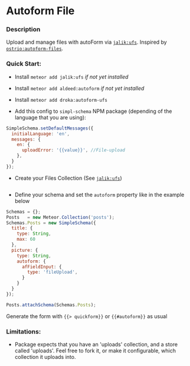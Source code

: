 Autoform File
=============

### Description
Upload and manage files with autoForm via [`jalik:ufs`](https://github.com/jalik/jalik-ufs/).
Inspired by [`ostrio:autoform-files`](https://github.com/VeliovGroup/meteor-autoform-file/).

### Quick Start:

 - Install `meteor add jalik:ufs` *if not yet installed*
 - Install `meteor add aldeed:autoform` *if not yet installed*
 - Install `meteor add droka:autoform-ufs`

 - Add this config to `simpl-schema` NPM package (depending of the language that you are using):
```javascript
SimpleSchema.setDefaultMessages({
  initialLanguage: 'en',
  messages: {
    en: {
      uploadError: '{{value}}', //File-upload
    },
  }
});
```
 - Create your Files Collection (See [`jalik:ufs`](https://github.com/jalik/jalik-ufs/))
```javascript
```

 - Define your schema and set the `autoform` property like in the example below
```javascript
Schemas = {};
Posts   = new Meteor.Collection('posts');
Schemas.Posts = new SimpleSchema({
  title: {
    type: String,
    max: 60
  },
  picture: {
    type: String,
    autoform: {
      afFieldInput: {
        type: 'fileUpload',
      }
    }
  }
});

Posts.attachSchema(Schemas.Posts);
```

Generate the form with `{{> quickform}}` or `{{#autoform}}` as usual

### Limitations:

 - Package expects that you have an 'uploads' collection, and a store called 'uploads'.
Feel free to fork it, or make it configurable, which collection it uploads into.
